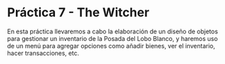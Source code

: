 # Práctica 7 - The Witcher

En esta práctica llevaremos a cabo la elaboración de un diseño de objetos para gestionar un inventario de la Posada del Lobo Blanco, y haremos uso de un menú para agregar opciones como añadir bienes, ver el inventario, hacer transacciones, etc.

